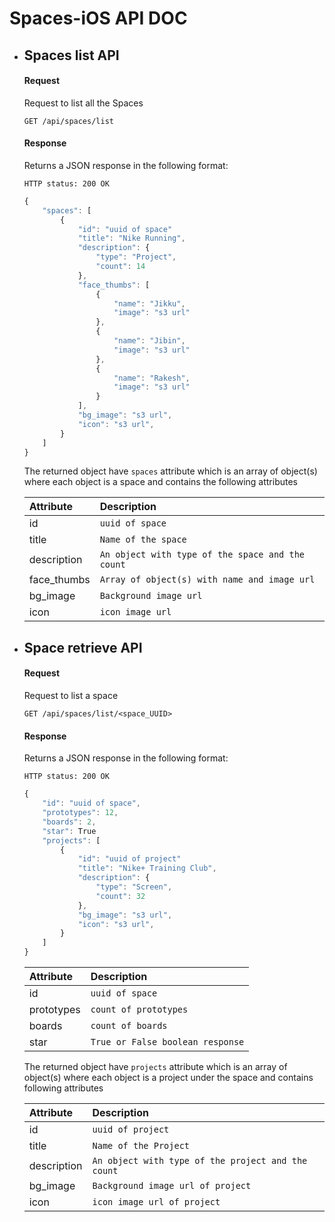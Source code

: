 # Spaces-iOS API DOC
* ## Spaces list API

	#### Request

	Request to list all the Spaces

	```http
	GET /api/spaces/list
	```

	#### Response

	Returns a JSON response in the following format:

	`HTTP status: 200 OK`

	```javascript
	{
		"spaces": [
			{
				"id": "uuid of space"
				"title": "Nike Running",
				"description": {
					"type": "Project",
					"count": 14 
				},
				"face_thumbs": [
					{
						"name": "Jikku",
						"image": "s3 url"
					},
					{
						"name": "Jibin",
						"image": "s3 url"
					},
					{
						"name": "Rakesh",
						"image": "s3 url"
					}
				],
				"bg_image": "s3 url",
				"icon": "s3 url",
			}
		]
	}
	```

	The returned object have `spaces` attribute which is an array of object(s) where each object is a space and contains the following attributes


	| Attribute | Description |
	| :--- | :--- |
	| id | `uuid of space` |
	| title | `Name of the space` |
	| description | `An object with type of the space and the count` |
	| face_thumbs | `Array of object(s) with name and image url` |
	| bg_image | `Background image url` |
	| icon | `icon image url` |


* ## Space retrieve API

	#### Request

	Request to list a space

	```http
	GET /api/spaces/list/<space_UUID>
	```

	#### Response

	Returns a JSON response in the following format:

	`HTTP status: 200 OK`

	```javascript
	{
		"id": "uuid of space",
		"prototypes": 12,
		"boards": 2,
		"star": True
		"projects": [
			{
				"id": "uuid of project"
				"title": "Nike+ Training Club",
				"description": {
					"type": "Screen",
					"count": 32 
				},
				"bg_image": "s3 url",
				"icon": "s3 url",
			}
		]
	}
	```

	| Attribute | Description |
	| :--- | :--- |
	| id | `uuid of space` |
	| prototypes | `count of prototypes` |
	| boards | `count of boards` |
	| star | `True or False boolean response` |

	The returned object have `projects` attribute which is an array of object(s) where each object is a project under the space and contains following attributes


	| Attribute | Description |
	| :--- | :--- |
	| id | `uuid of project` |
	| title | `Name of the Project` |
	| description | `An object with type of the project and the count` |
	| bg_image | `Background image url of project` |
	| icon | `icon image url of project` |

